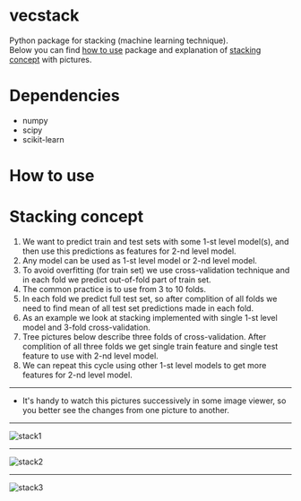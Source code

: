 # vecstack
Python package for stacking (machine learning technique).  
Below you can find [how to use](https://github.com/vecxoz/vecstack#how-to-use) package and explanation of [stacking concept](https://github.com/vecxoz/vecstack#stacking-concept) with pictures.

# Dependencies
* numpy
* scipy
* scikit-learn

# How to use

# Stacking concept

1. We want to predict train and test sets with some 1-st level model(s), and then use this predictions as features for 2-nd level model.  
2. Any model can be used as 1-st level model or 2-nd level model.
3. To avoid overfitting (for train set) we use cross-validation technique and in each fold we predict out-of-fold part of train set.
4. The common practice is to use from 3 to 10 folds.
5. In each fold we predict full test set, so after complition of all folds we need to find mean of all test set predictions made in each fold.
6. As an example we look at stacking implemented with single 1-st level model and 3-fold cross-validation.
7. Tree pictures below describe three folds of cross-validation. After complition of all three folds we get single train feature and single test feature to use with 2-nd level model.
8. We can repeat this cycle using other 1-st level models to get more features for 2-nd level model.

***

* It's handy to watch this pictures successively in some image viewer, so you better see the changes from one picture to another.

***
![stack1](https://github.com/vecxoz/vecstack/blob/master/tutorial/dia1.png "Fold 1 of 3")
***
![stack2](https://github.com/vecxoz/vecstack/blob/master/tutorial/dia2.png "Fold 2 of 3")
***
![stack3](https://github.com/vecxoz/vecstack/blob/master/tutorial/dia3.png "Fold 3 of 3")
